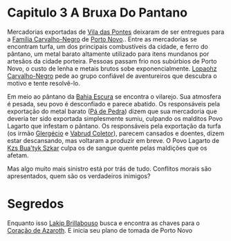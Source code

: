 <!-- TITLE: Capitulo 3 A Bruxa Do Pantano -->
<!-- SUBTITLE: Visão geral sobre Capitulo 3 A Bruxa Do Pantano -->

# Capitulo 3 A Bruxa Do Pantano
Mercadorias exportadas de [Vila das Pontes]() deixaram de ser entregues para a [Família Carvalho-Negro]() de [Porto Novo]().. Entre as mercadorias se encontram turfa, um dos principais combustíveis da cidade, e ferro do pântano, um metal barato altamente utilizado para itens mundanos por artesãos da cidade porteira. Pessoas passam frio nos subúrbios de Porto Novo, o custo de lenha e metais brutos sobe exponencialmente. [Lopaohz Carvalho-Negro]() pede ao grupo confiável de aventureiros que descubra o motivo e tente resolvê-lo.

Em meio ao pântano da [Bahia Escura]() se encontra o vilarejo. Sua atmosfera é pesada, seu povo é desconfiado e parece abatido. Os responsáveis pela exportação do metal barato ([Pá de Pedra]()) dizem que sua mercadoria que deveria ter sido exportada simplesmente sumiu, culpando os malditos Povo Lagarto que infestam o pântano. Os responsáveis pela exportação da turfa (os irmão [Glergécio]() e [Vabrud Coletor]()), parecem cansados e doentes, dizem estar descansando, mas voltaram a produzir em breve. O Povo Lagarto de [Kzs Bua'tyk Szkar]() culpa os de sangue quente pelas maldições que os afetam. 

Mas algo muito mais sinistro está por trás de tudo. Conflitos morais são apresentados, quem são os verdadeiros inimigos?

# Segredos
Enquanto isso [Lakip Brillabouso]() busca e encontra as chaves para o [Coração de Azaroth](). E inicia seu plano de tomada de Porto Novo 


